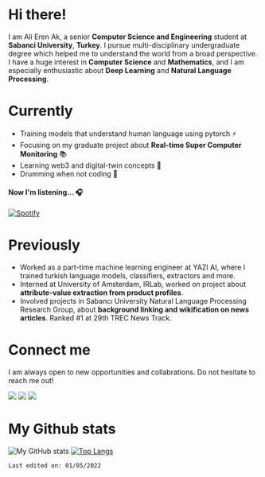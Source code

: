 # Hi there!

I am Ali Eren Ak, a senior **Computer Science and Engineering** student at **Sabanci University**, **Turkey**. I pursue multi-disciplinary undergraduate degree which helped me to understand the world from a broad perspective. I have a huge interest in **Computer Science** and **Mathematics**, and I am especially enthusiastic about **Deep Learning** and **Natural Language Processing**.

# Currently
- Training models that understand human language using pytorch ⚡ 
- Focusing on my graduate project about **Real-time Super Computer Monitoring** 📚
- Learning web3 and digital-twin concepts 🌱
- Drumming when not coding 🥁

<h4> Now I'm listening... 🎧</h4>   

[![Spotify](https://alierenak.vercel.app/api/spotify)](https://open.spotify.com/user/yz9zu2gfaof8416uj8uhs5xlp)

# Previously
- Worked as a part-time machine learning engineer at YAZI AI, where I trained turkish language models, classifiers, extractors and more.
- Interned at University of Amsterdam, IRLab, worked on project about **attribute-value extraction from product profiles**.
- Involved projects in Sabancı University Natural Language Processing Research Group, about **background linking and wikification on news articles**. Ranked #1 at 29th TREC News Track.

# Connect me
I am always open to new opportunities and collabrations. Do not hesitate to reach me out!

<a target="_blank" href="https://www.linkedin.com/in/alierenak/"><img src="https://img.shields.io/badge/-LinkedIn-0077B5?style=for-the-badge&logo=Linkedin&logoColor=white"></img></a>
<a target="_blank" href = "mailto: akali@sabanciuniv.edu"><img src="https://img.shields.io/badge/-Gmail-D14836?style=for-the-badge&logo=Gmail&logoColor=white"></img></a>
<a target="_blank" href="https://twitter.com/alierenak0"><img src="https://img.shields.io/badge/-Twitter-1DA1F2?style=for-the-badge&logo=Twitter&logoColor=white"></img></a>
  
# My Github stats
![My GitHub stats](https://github-readme-stats.vercel.app/api?username=alierenak&hide=issues&show_icons=true&theme=gotham)
[![Top Langs](https://github-readme-stats.vercel.app/api/top-langs/?username=alierenak&layout=compact&theme=gotham)](https://github.com/alierenak/github-readme-stats)

```Last edited on: 01/05/2022```
